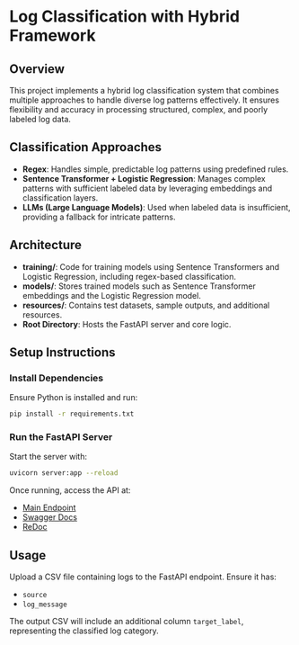 # Log Classification with Hybrid Framework

## Overview
This project implements a hybrid log classification system that combines multiple approaches to handle diverse log patterns effectively. It ensures flexibility and accuracy in processing structured, complex, and poorly labeled log data.

## Classification Approaches
- **Regex**: Handles simple, predictable log patterns using predefined rules.
- **Sentence Transformer + Logistic Regression**: Manages complex patterns with sufficient labeled data by leveraging embeddings and classification layers.
- **LLMs (Large Language Models)**: Used when labeled data is insufficient, providing a fallback for intricate patterns.

## Architecture
- **training/**: Code for training models using Sentence Transformers and Logistic Regression, including regex-based classification.
- **models/**: Stores trained models such as Sentence Transformer embeddings and the Logistic Regression model.
- **resources/**: Contains test datasets, sample outputs, and additional resources.
- **Root Directory**: Hosts the FastAPI server and core logic.

## Setup Instructions
### Install Dependencies
Ensure Python is installed and run:
```sh
pip install -r requirements.txt
```

### Run the FastAPI Server
Start the server with:
```sh
uvicorn server:app --reload
```
Once running, access the API at:
- [Main Endpoint](http://127.0.0.1:8000/)
- [Swagger Docs](http://127.0.0.1:8000/docs)
- [ReDoc](http://127.0.0.1:8000/redoc)

## Usage
Upload a CSV file containing logs to the FastAPI endpoint. Ensure it has:
- `source`
- `log_message`

The output CSV will include an additional column `target_label`, representing the classified log category.
